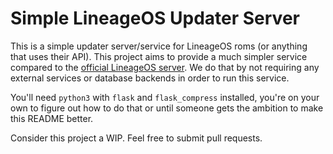 # Simple LineageOS Updater Server

This is a simple updater server/service for LineageOS roms (or anything that uses their API). This project aims to provide a much simpler service compared to the [official LineageOS server](https://github.com/lineageos-infra/updater). We do that by not requiring any external services or database backends in order to run this service.

You'll need `python3` with `flask` and `flask_compress` installed, you're on your own to figure out how to do that or until someone gets the ambition to make this README better.

Consider this project a WIP. Feel free to submit pull requests.
